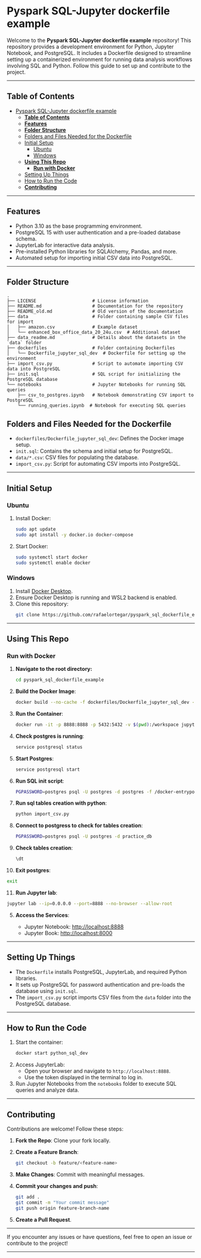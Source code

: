 # Pyspark SQL-Jupyter dockerfile example

Welcome to the **Pyspark SQL-Jupyter dockerfile example** repository! This repository provides a development environment for Python, Jupyter Notebook, and PostgreSQL. It includes a Dockerfile designed to streamline setting up a containerized environment for running data analysis workflows involving SQL and Python. Follow this guide to set up and contribute to the project.

---

## **Table of Contents**

- [Pyspark SQL-Jupyter dockerfile example](#pyspark-sql-jupyter-dockerfile-example)
  - [**Table of Contents**](#table-of-contents)
  - [**Features**](#features)
  - [**Folder Structure**](#folder-structure)
  - [Folders and Files Needed for the Dockerfile](#folders-and-files-needed-for-the-dockerfile)
  - [Initial Setup](#initial-setup)
    - [Ubuntu](#ubuntu)
    - [Windows](#windows)
  - [**Using This Repo**](#using-this-repo)
    - [**Run with Docker**](#run-with-docker)
  - [Setting Up Things](#setting-up-things)
  - [How to Run the Code](#how-to-run-the-code)
  - [**Contributing**](#contributing)

---

## **Features**

- Python 3.10 as the base programming environment.
- PostgreSQL 15 with user authentication and a pre-loaded database schema.
- JupyterLab for interactive data analysis.
- Pre-installed Python libraries for SQLAlchemy, Pandas, and more.
- Automated setup for importing initial CSV data into PostgreSQL.

---

## **Folder Structure**

```plaintext
.
├── LICENSE                     # License information
├── README.md                   # Documentation for the repository
├── README_old.md               # Old version of the documentation
├── data                        # Folder containing sample CSV files for import
│   ├── amazon.csv              # Example dataset
│   └── enhanced_box_office_data_20_24u.csv  # Additional dataset
├── data_readme.md              # Details about the datasets in the `data` folder
├── dockerfiles                 # Folder containing Dockerfiles
│   └── Dockerfile_jupyter_sql_dev  # Dockerfile for setting up the environment
├── import_csv.py               # Script to automate importing CSV data into PostgreSQL
├── init.sql                    # SQL script for initializing the PostgreSQL database
└── notebooks                   # Jupyter Notebooks for running SQL queries
    ├── csv_to_postgres.ipynb   # Notebook demonstrating CSV import to PostgreSQL
    └── running_queries.ipynb  # Notebook for executing SQL queries
```

## Folders and Files Needed for the Dockerfile

- `dockerfiles/Dockerfile_jupyter_sql_dev`: Defines the Docker image setup.
- `init.sql`: Contains the schema and initial setup for PostgreSQL.
- `data/*.csv`: CSV files for populating the database.
- `import_csv.py`: Script for automating CSV imports into PostgreSQL.

---

## Initial Setup

### Ubuntu

1. Install Docker:
   ```bash
   sudo apt update
   sudo apt install -y docker.io docker-compose
   ```
2. Start Docker:
   ```bash
   sudo systemctl start docker
   sudo systemctl enable docker
   ```

### Windows

1. Install [Docker Desktop](https://www.docker.com/products/docker-desktop/).
2. Ensure Docker Desktop is running and WSL2 backend is enabled.
3. Clone this repository:
   ```bash
   git clone https://github.com/rafaelortegar/pyspark_sql_dockerfile_example.git
   ```

---

## **Using This Repo**

### **Run with Docker**

1. **Navigate to the root directory:**
   ```bash
   cd pyspark_sql_dockerfile_example
   ```

2. **Build the Docker Image**:

   ```bash
   docker build --no-cache -f dockerfiles/Dockerfile_jupyter_sql_dev -t jupyter_sql_pyspark .
   ```
3. **Run the Container**:

   ```bash
   docker run -it -p 8888:8888 -p 5432:5432 -v $(pwd):/workspace jupyter_sql_pyspark /bin/bash
   ```

4. **Check postgres is running**:

   ```bash
   service postgresql status
   ```

5. **Start Postgres**:

   ```bash
   service postgresql start
   ```

6. **Run SQL init script**:

   ```bash
   PGPASSWORD=postgres psql -U postgres -d postgres -f /docker-entrypoint-initdb.d/init.sql
   ```

7. **Run sql tables creation with python**:

   ```bash
   python import_csv.py
   ```

8. **Connect to postgress to check for tables creation**:

   ```bash
   PGPASSWORD=postgres psql -U postgres -d practice_db
   ```

9. **Check tables creation**:

   ```bash
   \dt
   ```

10. **Exit postgres**:

   ```bash
   exit
   ```

11. **Run Jupyter lab**:

   ```bash
   jupyter lab --ip=0.0.0.0 --port=8888 --no-browser --allow-root
   ```

5. **Access the Services**:

   - Jupyter Notebook: [http://localhost:8888](http://localhost:8888)
   - Jupyter Book: [http://localhost:8000](http://localhost:8000)


---

## Setting Up Things

- The `Dockerfile` installs PostgreSQL, JupyterLab, and required Python libraries.
- It sets up PostgreSQL for password authentication and pre-loads the database using `init.sql`.
- The `import_csv.py` script imports CSV files from the `data` folder into the PostgreSQL database.

---

## How to Run the Code

1. Start the container:
   ```bash
   docker start python_sql_dev
   ```
2. Access JupyterLab:
   - Open your browser and navigate to `http://localhost:8888`.
   - Use the token displayed in the terminal to log in.
3. Run Jupyter Notebooks from the `notebooks` folder to execute SQL queries and analyze data.

---

## **Contributing**

Contributions are welcome! Follow these steps:

1. **Fork the Repo**: Clone your fork locally.

2. **Create a Feature Branch**:

   ```bash
   git checkout -b feature/<feature-name>
   ```

3. **Make Changes**: Commit with meaningful messages.

4. **Commit your changes and push**:

   ```bash
   git add .
   git commit -m "Your commit message"
   git push origin feature-branch-name
   ```

5. **Create a Pull Request**.

---

If you encounter any issues or have questions, feel free to open an issue or contribute to the project!

<!-- # Actual commands:

docker build --no-cache -f dockerfiles/Dockerfile_jupyter_sql_dev -t jupyter_sql_pyspark .

docker run -it -p 8888:8888 -p 5432:5432 -v $(pwd):/workspace jupyter_sql_pyspark /bin/bash

service postgresql status
service postgresql start

PGPASSWORD=postgres_pwd psql -U postgres -d postgres -f /docker-entrypoint-initdb.d/init.sql

python import_csv.py

PGPASSWORD=postgres_pwd psql -U postgres -d practice_db

\dt

exit

jupyter lab --ip=0.0.0.0 --port=8888 --no-browser --allow-root -->

---

<!-- PGPASSWORD=postgres_pwd psql -U postgres

psql -U postgres -d practice_db -h localhost

psql -U postgres

Password for user postgres: postgres_pwd

postgres=# CREATE TABLE users (
    id SERIAL PRIMARY KEY,
    name VARCHAR(50),
    email VARCHAR(100)
);
CREATE TABLE
postgres=# \dt
         List of relations
 Schema | Name  | Type  |  Owner
--------+-------+-------+----------
 public | users | table | postgres
(1 row)

postgres=# INSERT INTO users (name, email) VALUES ('Alice', 'alice@example.com');
INSERT INTO users (name, email) VALUES ('Bob', 'bob@example.com');
INSERT 0 1
INSERT 0 1
postgres=# SELECT * FROM users;
 id | name  |       email
----+-------+-------------------
  1 | Alice | alice@example.com
  2 | Bob   | bob@example.com
(2 rows)

postgres=#

\q

jupyter notebook --ip=0.0.0.0 --port=8888 --no-browser --allow-root
jupyter lab --ip=0.0.0.0 --port=8888 --no-browser --allow-root

oot@a1d2a1ddd942:/workspace# service postgresql status
15/main (port 5432): online
root@a1d2a1ddd942:/workspace# PGPASSWORD=postgres_pwd psql -U postgres
psql (15.10 (Debian 15.10-0+deb12u1))
Type "help" for help.

postgres=# \l
                                             List of databases
   Name    |  Owner   | Encoding | Collate |  Ctype  | ICU Locale | Locale Provider |   Acces
s privileges
-----------+----------+----------+---------+---------+------------+-----------------+--------
---------------------------------------------------------------------------------------------

 postgres  | postgres | UTF8     | C.UTF-8 | C.UTF-8 |            | libc            |
 template0 | postgres | UTF8     | C.UTF-8 | C.UTF-8 |            | libc            | =c/post
gres          +
           |          |          |         |         |            |                 | postgre
s=CTc/postgres
 template1 | postgres | UTF8     | C.UTF-8 | C.UTF-8 |            | libc            | =c/post
gres          +
           |          |          |         |         |            |                 | postgre
s=CTc/postgres
(3 rows)

postgres=# CREATE DATABASE practice_db;
CREATE DATABASE
postgres=# \q
root@a1d2a1ddd942:/workspace#

PGPASSWORD=postgres_pwd psql -U postgres -d postgres -f /docker-entrypoint-initdb.d/init.sql

python import_csv.py -->
